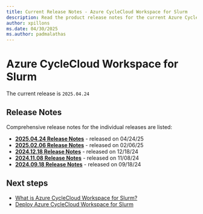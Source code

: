 ```yaml
---
title: Current Release Notes - Azure CycleCloud Workspace for Slurm
description: Read the product release notes for the current Azure CycleCloud Workspace for Slurm release.
author: xpillons
ms.date: 04/30/2025
ms.author: padmalathas
---
```


# Azure CycleCloud Workspace for Slurm


The current release is `2025.04.24`


## Release Notes

Comprehensive release notes for the individual releases are listed:

* [**2025.04.24 Release Notes**](2025.04.24.md) - released on 04/24/25
* [**2025.02.06 Release Notes**](2025.02.06.md) - released on 02/06/25
* [**2024.12.18 Release Notes**](2024.12.18.md) - released on 12/18/24
* [**2024.11.08 Release Notes**](2024.11.08.md) - released on 11/08/24
* [**2024.09.18 Release Notes**](2024.09.18.md) - released on 09/18/24

## Next steps

* [What is Azure CycleCloud Workspace for Slurm?](../../overview-ccws.md)
* [Deploy Azure CycleCloud Workspace for Slurm](../../how-to/ccws/plan-your-deployment.md)
